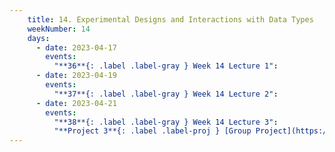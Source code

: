```yaml
---
    title: 14. Experimental Designs and Interactions with Data Types
    weekNumber: 14
    days:
      - date: 2023-04-17
        events:
          "**36**{: .label .label-gray } Week 14 Lecture 1":
      - date: 2023-04-19
        events:
          "**37**{: .label .label-gray } Week 14 Lecture 2":
      - date: 2023-04-21
        events:
          "**38**{: .label .label-gray } Week 14 Lecture 3":
          "**Project 3**{: .label .label-proj } [Group Project](https://datahub.berkeley.edu/)":         
---
```

